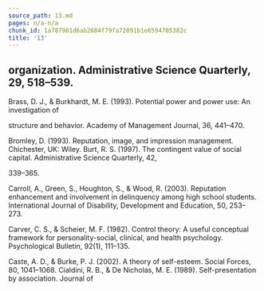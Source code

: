 ```yaml
---
source_path: 13.md
pages: n/a-n/a
chunk_id: 1a787981d6ab2684f79fa72091b1e6594705382c
title: '13'
---
```

## organization. Administrative Science Quarterly, 29, 518–539.

Brass, D. J., & Burkhardt, M. E. (1993). Potential power and power use: An investigation of

structure and behavior. Academy of Management Journal, 36, 441–470.

Bromley, D. (1993). Reputation, image, and impression management. Chichester, UK: Wiley. Burt, R. S. (1997). The contingent value of social capital. Administrative Science Quarterly, 42,

339–365.

Carroll, A., Green, S., Houghton, S., & Wood, R. (2003). Reputation enhancement and involvement in delinquency among high school students. International Journal of Disability, Development and Education, 50, 253–273.

Carver, C. S., & Scheier, M. F. (1982). Control theory: A useful conceptual framework for personality-social, clinical, and health psychology. Psychological Bulletin, 92(1), 111–135.

Caste, A. D., & Burke, P. J. (2002). A theory of self-esteem. Social Forces, 80, 1041–1068. Cialdini, R. B., & De Nicholas, M. E. (1989). Self-presentation by association. Journal of
